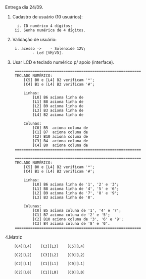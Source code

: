 Entrega dia 24/09.

1. Cadastro de usuário (10 usuários):
		
		 i. ID numérico 4 dígitos;
		ii. Senha numérica de 4 dígitos.
	
2. Validação de usuário: 

		i. acesso ->	- Solenoide 12V;
				- Led [VM/VD].
			
3. Usar LCD e teclado numérico p/ apoio (interface).

		=========================================================
		TECLADO NUMÉRICO:
			[C5] B0 e [L4] B2 verificam '*';
			[C4] B1 e [L4] B2 verificam '#';
	
			Linhas:
				[L0] B6 aciona linha de 
				[L1] B8 aciona linha de 
				[L2] B9 aciona linha de 
				[L3] B3 aciona linha de 
				[L4] B2 aciona linha de 
	
			Colunas:
				[C0] B5  aciona coluna de 
				[C1] B7  aciona coluna de 
				[C2] B10 aciona coluna de 
				[C3] B4  aciona coluna de 
				[C4] B0  aciona coluna de 
		=========================================================
		
		=========================================================
		TECLADO NUMÉRICO:
			[C5] B0 e [L4] B2 verificam '*';
			[C4] B1 e [L4] B2 verificam '#';
	
			Linhas:
				[L0] B6 aciona linha de '1', '2' e '3';
				[L1] B8 aciona linha de '4', '5' e '6';
				[L2] B9 aciona linha de '7', '8' e '9';
				[L3] B3 aciona linha de '0'.
	
			Colunas:
				[C0] B5 aciona coluna de '1', '4' e '7';
				[C1] B7 aciona coluna de '2' e '5';
				[C2] B10 aciona coluna de '3', '6' e '9';
				[C3] B4 aciona coluna de '8' e '0'.
		=========================================================

4.Matriz

		[C4][L4]	[C3][L3]	[C5][L4]
		
		[C2][L2]	[C3][L2]	[C0][L2]
		
		[C2][L1]	[C1][L1]	[C0][L1]
		
		[C2][L0]	[C1][L0]	[C0][L0]
